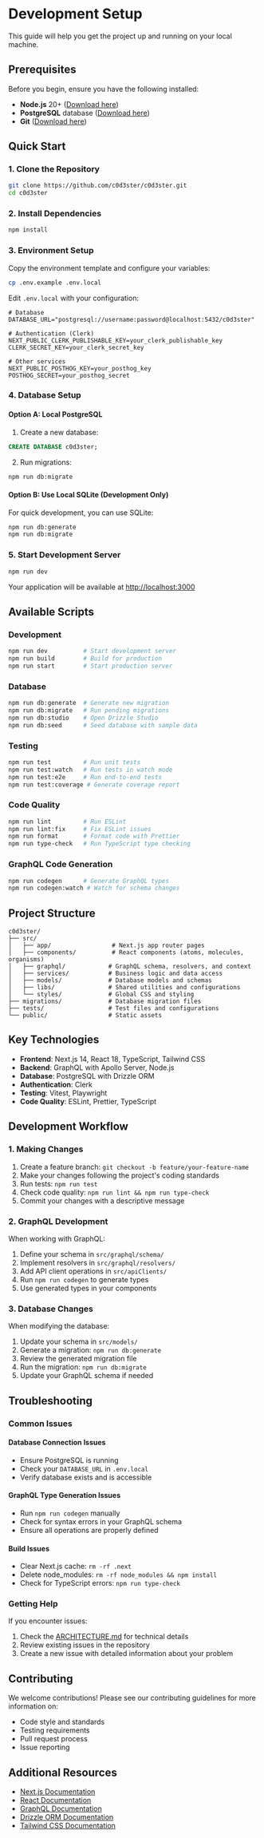 # Development Setup

This guide will help you get the project up and running on your local machine.

## Prerequisites

Before you begin, ensure you have the following installed:

- **Node.js** 20+ ([Download here](https://nodejs.org/))
- **PostgreSQL** database ([Download here](https://www.postgresql.org/download/))
- **Git** ([Download here](https://git-scm.com/))

## Quick Start

### 1. Clone the Repository

```bash
git clone https://github.com/c0d3ster/c0d3ster.git
cd c0d3ster
```

### 2. Install Dependencies

```bash
npm install
```

### 3. Environment Setup

Copy the environment template and configure your variables:

```bash
cp .env.example .env.local
```

Edit `.env.local` with your configuration:

```env
# Database
DATABASE_URL="postgresql://username:password@localhost:5432/c0d3ster"

# Authentication (Clerk)
NEXT_PUBLIC_CLERK_PUBLISHABLE_KEY=your_clerk_publishable_key
CLERK_SECRET_KEY=your_clerk_secret_key

# Other services
NEXT_PUBLIC_POSTHOG_KEY=your_posthog_key
POSTHOG_SECRET=your_posthog_secret
```

### 4. Database Setup

#### Option A: Local PostgreSQL

1. Create a new database:

```sql
CREATE DATABASE c0d3ster;
```

2. Run migrations:

```bash
npm run db:migrate
```

#### Option B: Use Local SQLite (Development Only)

For quick development, you can use SQLite:

```bash
npm run db:generate
npm run db:migrate
```

### 5. Start Development Server

```bash
npm run dev
```

Your application will be available at [http://localhost:3000](http://localhost:3000)

## Available Scripts

### Development

```bash
npm run dev          # Start development server
npm run build        # Build for production
npm run start        # Start production server
```

### Database

```bash
npm run db:generate  # Generate new migration
npm run db:migrate   # Run pending migrations
npm run db:studio    # Open Drizzle Studio
npm run db:seed      # Seed database with sample data
```

### Testing

```bash
npm run test         # Run unit tests
npm run test:watch   # Run tests in watch mode
npm run test:e2e     # Run end-to-end tests
npm run test:coverage # Generate coverage report
```

### Code Quality

```bash
npm run lint         # Run ESLint
npm run lint:fix     # Fix ESLint issues
npm run format       # Format code with Prettier
npm run type-check   # Run TypeScript type checking
```

### GraphQL Code Generation

```bash
npm run codegen      # Generate GraphQL types
npm run codegen:watch # Watch for schema changes
```

## Project Structure

```
c0d3ster/
├── src/
│   ├── app/                 # Next.js app router pages
│   ├── components/          # React components (atoms, molecules, organisms)
│   ├── graphql/            # GraphQL schema, resolvers, and context
│   ├── services/           # Business logic and data access
│   ├── models/             # Database models and schemas
│   ├── libs/               # Shared utilities and configurations
│   └── styles/             # Global CSS and styling
├── migrations/             # Database migration files
├── tests/                  # Test files and configurations
└── public/                 # Static assets
```

## Key Technologies

- **Frontend**: Next.js 14, React 18, TypeScript, Tailwind CSS
- **Backend**: GraphQL with Apollo Server, Node.js
- **Database**: PostgreSQL with Drizzle ORM
- **Authentication**: Clerk
- **Testing**: Vitest, Playwright
- **Code Quality**: ESLint, Prettier, TypeScript

## Development Workflow

### 1. Making Changes

1. Create a feature branch: `git checkout -b feature/your-feature-name`
2. Make your changes following the project's coding standards
3. Run tests: `npm run test`
4. Check code quality: `npm run lint && npm run type-check`
5. Commit your changes with a descriptive message

### 2. GraphQL Development

When working with GraphQL:

1. Define your schema in `src/graphql/schema/`
2. Implement resolvers in `src/graphql/resolvers/`
3. Add API client operations in `src/apiClients/`
4. Run `npm run codegen` to generate types
5. Use generated types in your components

### 3. Database Changes

When modifying the database:

1. Update your schema in `src/models/`
2. Generate a migration: `npm run db:generate`
3. Review the generated migration file
4. Run the migration: `npm run db:migrate`
5. Update your GraphQL schema if needed

## Troubleshooting

### Common Issues

#### Database Connection Issues

- Ensure PostgreSQL is running
- Check your `DATABASE_URL` in `.env.local`
- Verify database exists and is accessible

#### GraphQL Type Generation Issues

- Run `npm run codegen` manually
- Check for syntax errors in your GraphQL schema
- Ensure all operations are properly defined

#### Build Issues

- Clear Next.js cache: `rm -rf .next`
- Delete node_modules: `rm -rf node_modules && npm install`
- Check for TypeScript errors: `npm run type-check`

### Getting Help

If you encounter issues:

1. Check the [ARCHITECTURE.md](./ARCHITECTURE.md) for technical details
2. Review existing issues in the repository
3. Create a new issue with detailed information about your problem

## Contributing

We welcome contributions! Please see our contributing guidelines for more information on:

- Code style and standards
- Testing requirements
- Pull request process
- Issue reporting

## Additional Resources

- [Next.js Documentation](https://nextjs.org/docs)
- [React Documentation](https://react.dev/)
- [GraphQL Documentation](https://graphql.org/)
- [Drizzle ORM Documentation](https://orm.drizzle.team/)
- [Tailwind CSS Documentation](https://tailwindcss.com/docs)

